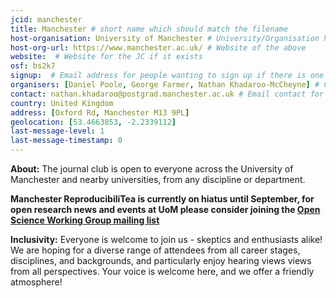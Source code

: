 ```yaml
---
jcid: manchester
title: Manchester # short name which should match the filename
host-organisation: University of Manchester # University/Organisation hosting the JC
host-org-url: https://www.manchester.ac.uk/ # Website of the above
website:  # Website for the JC if it exists
osf: bs2k7
signup:  # Email address for people wanting to sign up if there is one
organisers: [Daniel Poole, George Farmer, Nathan Khadaroo-McCheyne] # Comma-separated list of organiser names
contact: nathan.khadaroo@postgrad.manchester.ac.uk # Email contact for the JC
country: United Kingdom
address: [Oxford Rd, Manchester M13 9PL]
geolocation: [53.4663853, -2.2339112]
last-message-level: 1
last-message-timestamp: 0
---
```

**About:**
The journal club is open to everyone across the University of Manchester and nearby universities, from any discipline or department.

**Manchester ReproducibiliTea is currently on hiatus until September, for open research news and events at UoM please consider joining the [Open Science Working Group mailing list](https://listserv.manchester.ac.uk/cgi-bin/wa?SUBED1=open_research&A=1)**

**Inclusivity:**
Everyone is welcome to join us - skeptics and enthusiasts alike!
We are hoping for a diverse range of attendees from all career stages, disciplines, and backgrounds, and particularly enjoy hearing views views from all perspectives.
Your voice is welcome here, and we offer a friendly atmosphere!

